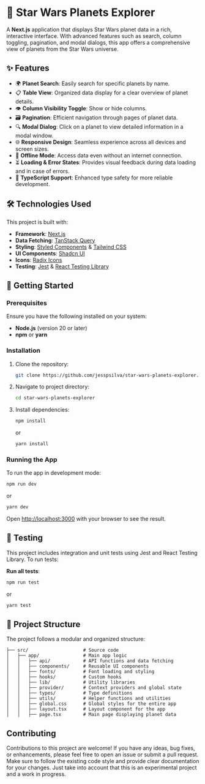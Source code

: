 # 🌌 Star Wars Planets Explorer

A **Next.js** application that displays Star Wars planet data in a rich, interactive interface. With advanced features such as search, column toggling, pagination, and modal dialogs, this app offers a comprehensive view of planets from the Star Wars universe.

## ✨ Features

- 🌍 **Planet Search**: Easily search for specific planets by name.
- 📋 **Table View**: Organized data display for a clear overview of planet details.
- 👁 **Column Visibility Toggle**: Show or hide columns.
- 🗃 **Pagination**: Efficient navigation through pages of planet data.
- 🔍 **Modal Dialog**: Click on a planet to view detailed information in a modal window.
- 🌐 **Responsive Design**: Seamless experience across all devices and screen sizes.
- 📶 **Offline Mode**: Access data even without an internet connection.
- ⏳ **Loading & Error States**: Provides visual feedback during data loading and in case of errors.
- 🚀 **TypeScript Support**: Enhanced type safety for more reliable development.

## 🛠️ Technologies Used

This project is built with:

- **Framework**: [Next.js](https://nextjs.org)
- **Data Fetching**: [TanStack Query](https://tanstack.com/query)
- **Styling**: [Styled Components](https://styled-components.com) & [Tailwind CSS](https://tailwindcss.com)
- **UI Components**: [Shadcn UI](https://ui.shadcn.com)
- **Icons**: [Radix Icons](https://icons.radix-ui.com)
- **Testing**: [Jest](https://jestjs.io) & [React Testing Library](https://testing-library.com)

## 🚀 Getting Started

### Prerequisites

Ensure you have the following installed on your system:

- **Node.js** (version 20 or later)
- **npm** or **yarn**

### Installation

1. Clone the repository:
   ```bash
   git clone https://github.com/jesspsilva/star-wars-planets-explorer.git
   ```

2. Navigate to project directory:
   ```bash
   cd star-wars-planets-explorer
   ```

3. Install dependencies:
   ```bash
   npm install
   ```

   or

   ```bash
   yarn install
   ```

### Running the App

To run the app in development mode:

```bash
npm run dev
```

or

```bash
yarn dev
```

Open [http://localhost:3000](http://localhost:3000) with your browser to see the result.

## 🧪 Testing

This project includes integration and unit tests using Jest and React Testing Library. To run tests:

**Run all tests**:

```bash
npm run test
```

or

```bash
yarn test
```

## 📂 Project Structure

The project follows a modular and organized structure:

```plaintext
├── src/                    # Source code
│   ├── app/                # Main app logic
│   │   ├── api/            # API functions and data fetching
│   │   ├── components/     # Reusable UI components
│   │   ├── fonts/          # Font loading and styling
│   │   ├── hooks/          # Custom hooks
│   │   ├── lib/            # Utility libraries
│   │   ├── provider/       # Context providers and global state
│   │   ├── types/          # Type definitions
│   │   ├── utils/          # Helper functions and utilities
│   │   ├── global.css      # Global styles for the entire app
│   │   ├── layout.tsx      # Layout component for the app
│   │   ├── page.tsx        # Main page displaying planet data
```

## Contributing

Contributions to this project are welcome! If you have any ideas, bug fixes, or enhancements, please feel free to open an issue or submit a pull request. Make sure to follow the existing code style and provide clear documentation for your changes. Just take into account that this is an experimental project and a work in progress.